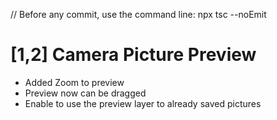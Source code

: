 // Before any commit, use the command line: npx tsc --noEmit

# [1,2] Camera Picture Preview

- Added Zoom to preview
- Preview now can be dragged
- Enable <PictureInput /> to use the preview layer to already saved pictures
